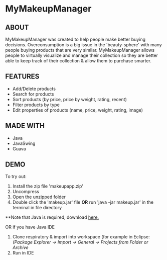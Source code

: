 # MyMakeupManager

## ABOUT
MyMakeupManager was created to help people make better buying decisions. Overconsumption is a big issue in the 'beauty-sphere' with many people buying products that are very similar. MyMakeupManager allows people to virtually visualize and manage their collection so they are better able to keep track of their collection & allow them to purchase smarter.

## FEATURES

 - Add/Delete products
 - Search for products
 - Sort products (by price, price by weight, rating, recent)
 - Filter products by type
 - Edit properties of products (name, price, weight, rating, image)

## MADE WITH

 - Java
 - JavaSwing
 - Guava

## DEMO
To try out:

 1.  Install the zip file 'makeupapp.zip'
 2. Uncompress
 3. Open the unzipped folder
 4. Double click the 'makeup.jar' file **OR** run 'java -jar makeup.jar' in the terminal in file directory

 **Note that Java is required, download [here.](https://www.java.com/en/download/help/download_options.html) 

OR if you have Java IDE

 1. Clone respiratory & import into workspace (for example in Eclipse:
 *(Package Explorer → Import → General → Projects from Folder or Archive*
 2. Run in IDE
